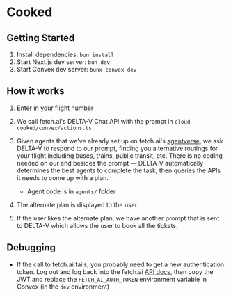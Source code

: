 # Cooked

## Getting Started

1. Install dependencies: `bun install`
1. Start Next.js dev server: `bun dev`
1. Start Convex dev server: `bunx convex dev`

## How it works

1. Enter in your flight number
1. We call fetch.ai's DELTA-V Chat API with the prompt in `cloud-cooked/convex/actions.ts`
1. Given agents that we've already set up on fetch.ai's [agentverse](https://agentverse.ai/), we ask DELTA-V to respond to our prompt, finding you alternative routings for your flight including buses, trains, public transit, etc. There is no coding needed on our end besides the prompt — DELTA-V automatically determines the best agents to complete the task, then queries the APIs it needs to come up with a plan.

   - Agent code is in `agents/` folder

1. The alternate plan is displayed to the user.
1. If the user likes the alternate plan, we have another prompt that is sent to DELTA-V which allows the user to book all the tickets.

## Debugging

- If the call to fetch.ai fails, you probably need to get a new authentication token. Log out and log back into the fetch.ai [API docs](https://fetch.ai/docs/apis/ai-engine/chat), then copy the JWT and replace the `FETCH_AI_AUTH_TOKEN` environment variable in Convex (in the `dev` environment)
